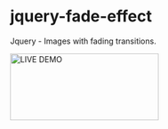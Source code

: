 jquery-fade-effect
==================

Jquery - Images with fading transitions.

<a href="http://embed.plnkr.co/cmN9uE/" title="LIVE DEMO by Jason Jenkins, on Flickr"><img src="https://farm8.staticflickr.com/7501/15980693355_84485608c4_o.png" width="267" height="120" alt="LIVE DEMO"></a>
